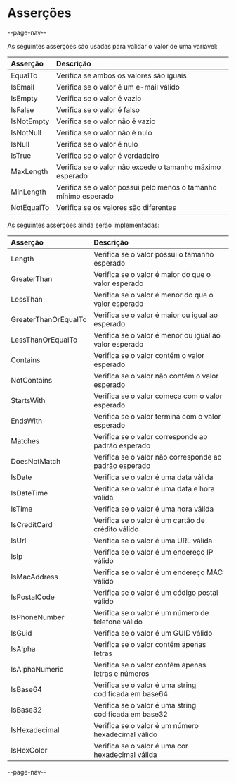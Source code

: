 # Asserções

--page-nav--

As seguintes asserções são usadas para validar o valor de uma variável:

| Asserção   | Descrição                                                       |
| :--        | :--                                                             |
| EqualTo    | Verifica se ambos os valores são iguais                         |
| IsEmail    | Verifica se o valor é um e-mail válido                          |
| IsEmpty    | Verifica se o valor é vazio                                     |
| IsFalse    | Verifica se o valor é falso                                     |
| IsNotEmpty | Verifica se o valor não é vazio                                 |
| IsNotNull  | Verifica se o valor não é nulo                                  |
| IsNull     | Verifica se o valor é nulo                                      |
| IsTrue     | Verifica se o valor é verdadeiro                                |
| MaxLength  | Verifica se o valor não excede o tamanho máximo esperado        |
| MinLength  | Verifica se o valor possui pelo menos o tamanho mínimo esperado |
| NotEqualTo | Verifica se os valores são diferentes                           |

As seguintes asserções ainda serão implementadas:

| Asserção             | Descrição                                             |
| :--                  | :--                                                   |
| Length               | Verifica se o valor possui o tamanho esperado         |
| GreaterThan          | Verifica se o valor é maior do que o valor esperado   |
| LessThan             | Verifica se o valor é menor do que o valor esperado   |
| GreaterThanOrEqualTo | Verifica se o valor é maior ou igual ao esperado      |
| LessThanOrEqualTo    | Verifica se o valor é menor ou igual ao valor esperado|
| Contains             | Verifica se o valor contém o valor esperado           |
| NotContains          | Verifica se o valor não contém o valor esperado       |
| StartsWith           | Verifica se o valor começa com o valor esperado       |
| EndsWith             | Verifica se o valor termina com o valor esperado      |
| Matches              | Verifica se o valor corresponde ao padrão esperado    |
| DoesNotMatch         | Verifica se o valor não corresponde ao padrão esperado|
| IsDate               | Verifica se o valor é uma data válida                 |
| IsDateTime           | Verifica se o valor é uma data e hora válida          |
| IsTime               | Verifica se o valor é uma hora válida                 |
| IsCreditCard         | Verifica se o valor é um cartão de crédito válido     |
| IsUrl                | Verifica se o valor é uma URL válida                  |
| IsIp                 | Verifica se o valor é um endereço IP válido           |
| IsMacAddress         | Verifica se o valor é um endereço MAC válido          |
| IsPostalCode         | Verifica se o valor é um código postal válido         |
| IsPhoneNumber        | Verifica se o valor é um número de telefone válido    |
| IsGuid               | Verifica se o valor é um GUID válido                  |
| IsAlpha              | Verifica se o valor contém apenas letras              |
| IsAlphaNumeric       | Verifica se o valor contém apenas letras e números    |
| IsBase64             | Verifica se o valor é uma string codificada em base64 |
| IsBase32             | Verifica se o valor é uma string codificada em base32 |
| IsHexadecimal        | Verifica se o valor é um número hexadecimal válido    |
| IsHexColor           | Verifica se o valor é uma cor hexadecimal válida      |

--page-nav--
